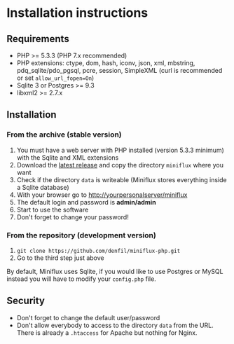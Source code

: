 Installation instructions
=========================

Requirements
------------

- PHP >= 5.3.3 (PHP 7.x recommended)
- PHP extensions: ctype, dom, hash, iconv, json, xml, mbstring, pdq_sqlite/pdo_pgsql, pcre, session, SimpleXML (curl is recommended or set `allow_url_fopen=On`)
- Sqlite 3 or Postgres >= 9.3
- libxml2 >= 2.7.x

Installation
------------

### From the archive (stable version)

1. You must have a web server with PHP installed (version 5.3.3 minimum) with the Sqlite and XML extensions
2. Download the [latest release](https://github.com/miniflux/miniflux-legacy/releases) and copy the directory `miniflux` where you want
3. Check if the directory `data` is writeable (Miniflux stores everything inside a Sqlite database)
4. With your browser go to <http://yourpersonalserver/miniflux>
5. The default login and password is **admin/admin**
6. Start to use the software
7. Don't forget to change your password!

### From the repository (development version)

1. `git clone https://github.com/denfil/miniflux-php.git`
2. Go to the third step just above

By default, Miniflux uses Sqlite, if you would like to use Postgres or MySQL instead you will have to modify your `config.php` file.

Security
--------

- Don't forget to change the default user/password
- Don't allow everybody to access to the directory `data` from the URL. There is already a `.htaccess` for Apache but nothing for Nginx.
